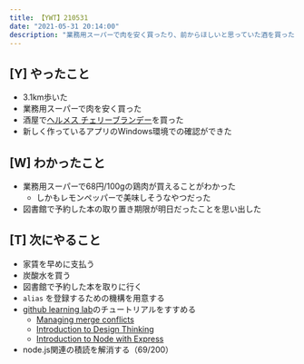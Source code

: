 ```yaml
---
title: 【YWT】210531
date: "2021-05-31 20:14:00"
description: "業務用スーパーで肉を安く買ったり、前からほしいと思っていた酒を買ったりした"
---
```


## [Y] やったこと

- 3.1km歩いた
- 業務用スーパーで肉を安く買った
- 酒屋で[ヘルメス チェリーブランデー](https://www.amazon.co.jp/dp/B0045WLMQU)を買った
- 新しく作っているアプリのWindows環境での確認ができた

## [W] わかったこと

- 業務用スーパーで68円/100gの鶏肉が買えることがわかった
  - しかもレモンペッパーで美味しそうなやつだった
- 図書館で予約した本の取り置き期限が明日だったことを思い出した

## [T] 次にやること

- 家賃を早めに支払う
- 炭酸水を買う
- 図書館で予約した本を取りに行く
- `alias` を登録するための機構を用意する
- [github learning lab](https://lab.github.com/githubtraining)のチュートリアルをすすめる
  - [Managing merge conflicts](https://lab.github.com/githubtraining/managing-merge-conflicts)
  - [Introduction to Design Thinking](https://lab.github.com/githubtraining/introduction-to-design-thinking)
  - [Introduction to Node with Express](https://lab.github.com/everydeveloper/introduction-to-node-with-express)
- node.js関連の積読を解消する（69/200）

<!-- https://twitter.com/camomile_cafe/status/1399324820521689088 -->
